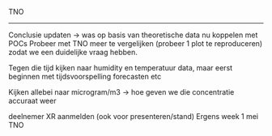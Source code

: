 
TNO

---
Conclusie updaten -> was op basis van theoretische data nu koppelen met POCs
Probeer met TNO meer te vergelijken (probeer 1 plot te reproduceren) zodat we een duidelijke vraag hebben.

Tegen die tijd kijken naar humidity en temperatuur data, maar eerst beginnen met tijdsvoorspelling forecasten etc

Kijken allebei naar microgram/m3 -> hoe geven we die concentratie accuraat weer


deelnemer XR aanmelden (ook voor presenteren/stand)
Ergens week 1 mei TNO